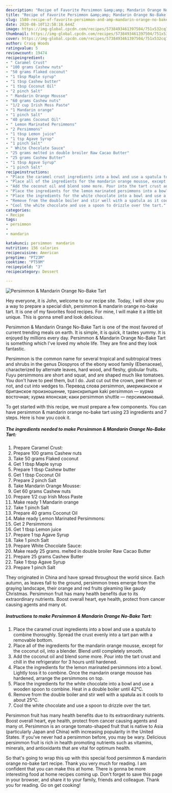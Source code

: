 ```yaml
---
description: "Recipe of Favorite Persimmon &amp;amp; Mandarin Orange No-Bake Tart"
title: "Recipe of Favorite Persimmon &amp;amp; Mandarin Orange No-Bake Tart"
slug: 1580-recipe-of-favorite-persimmon-and-amp-mandarin-orange-no-bake-tart
date: 2020-08-10T12:58:18.644Z
image: https://img-global.cpcdn.com/recipes/5738493461397504/751x532cq70/persimmon-mandarin-orange-no-bake-tart-recipe-main-photo.jpg
thumbnail: https://img-global.cpcdn.com/recipes/5738493461397504/751x532cq70/persimmon-mandarin-orange-no-bake-tart-recipe-main-photo.jpg
cover: https://img-global.cpcdn.com/recipes/5738493461397504/751x532cq70/persimmon-mandarin-orange-no-bake-tart-recipe-main-photo.jpg
author: Craig Woods
ratingvalue: 5
reviewcount: 19474
recipeingredient:
- " Caramel Crust"
- "100 grams Cashew nuts"
- "50 grams Flaked coconut"
- "1 tbsp Maple syrup"
- "1 tbsp Cashew butter"
- "1 tbsp Coconut Oil"
- "2 pinch Salt"
- " Mandarin Orange Mousse"
- "60 grams Cashew nuts"
- "1/2 cup Irish Moss Paste"
- "1 Mandarin orange"
- "1 pinch Salt"
- "40 grams Coconut Oil"
- " Lemon Marinated Persimmons"
- "2 Persimmons"
- "1 tbsp Lemon juice"
- "1 tsp Agave Syrup"
- "1 pinch Salt"
- " White Chocolate Sauce"
- "25 grams melted in double broiler Raw Cacao Butter"
- "25 grams Cashew Butter"
- "1 tbsp Agave Syrup"
- "1 pinch Salt"
recipeinstructions:
- "Place the caramel crust ingredients into a bowl and use a spatula to combine thoroughly. Spread the crust evenly into a tart pan with a removable bottom."
- "Place all of the ingredients for the mandarin orange mousse, except for the coconut oil, into a blender. Blend until completely smooth."
- "Add the coconut oil and blend some more. Pour into the tart crust and chill in the refrigerator for 3 hours until hardened."
- "Place the ingredients for the lemon marinated persimmons into a bowl. Lightly toss it to combine. Once the mandarin orange mousse has hardened, arrange the persimmons on top."
- "Place the ingredients for the white chocolate into a bowl and use a wooden spoon to combine. Heat in a double boiler until 42°C."
- "Remove from the double boiler and stir well with a spatula as it cools to about 25°C."
- "Cool the white chocolate and use a spoon to drizzle over the tart."
categories:
- Recipe
tags:
- persimmon
- 
- mandarin

katakunci: persimmon  mandarin 
nutrition: 156 calories
recipecuisine: American
preptime: "PT23M"
cooktime: "PT59M"
recipeyield: "3"
recipecategory: Dessert

---
```



![Persimmon &amp; Mandarin Orange No-Bake Tart](https://img-global.cpcdn.com/recipes/5738493461397504/751x532cq70/persimmon-mandarin-orange-no-bake-tart-recipe-main-photo.jpg)

Hey everyone, it is John, welcome to our recipe site. Today, I will show you a way to prepare a special dish, persimmon &amp; mandarin orange no-bake tart. It is one of my favorites food recipes. For mine, I will make it a little bit unique. This is gonna smell and look delicious.

Persimmon &amp; Mandarin Orange No-Bake Tart is one of the most favored of current trending meals on earth. It is simple, it is quick, it tastes yummy. It is enjoyed by millions every day. Persimmon &amp; Mandarin Orange No-Bake Tart is something which I've loved my whole life. They are fine and they look fantastic.

Persimmon is the common name for several tropical and subtropical trees and shrubs in the genus Diospyros of the ebony wood family (Ebenaceae), characterized by alternate leaves, hard wood, and fleshy, globular fruits. Fuyu persimmons are short and squat, and are shaped much like tomatoes. You don&#39;t have to peel them, but I do. Just cut out the crown, peel them or not, and cut into wedges to. Перевод слова persimmon, американское и британское произношение, транскрипция kaki persimmon — хурма восточная; хурма японская; каки persimmon shuttle — персиммоновый.


To get started with this recipe, we must prepare a few components. You can have persimmon &amp; mandarin orange no-bake tart using 23 ingredients and 7 steps. Here is how you cook it.

<!--inarticleads1-->

##### The ingredients needed to make Persimmon &amp; Mandarin Orange No-Bake Tart:

1. Prepare  Caramel Crust:
1. Prepare 100 grams Cashew nuts
1. Take 50 grams Flaked coconut
1. Get 1 tbsp Maple syrup
1. Prepare 1 tbsp Cashew butter
1. Get 1 tbsp Coconut Oil
1. Prepare 2 pinch Salt
1. Take  Mandarin Orange Mousse:
1. Get 60 grams Cashew nuts
1. Prepare 1/2 cup Irish Moss Paste
1. Make ready 1 Mandarin orange
1. Take 1 pinch Salt
1. Prepare 40 grams Coconut Oil
1. Make ready  Lemon Marinated Persimmons:
1. Get 2 Persimmons
1. Get 1 tbsp Lemon juice
1. Prepare 1 tsp Agave Syrup
1. Take 1 pinch Salt
1. Prepare  White Chocolate Sauce:
1. Make ready 25 grams. melted in double broiler Raw Cacao Butter
1. Prepare 25 grams Cashew Butter
1. Take 1 tbsp Agave Syrup
1. Prepare 1 pinch Salt


They originated in China and have spread throughout the world since. Each autumn, as leaves fall to the ground, persimmon trees emerge from the graying landscape, their orange and red fruits gleaming like gaudy Christmas. Persimmon fruit has many health benefits due to its extraordinary nutrients. Boost overall heart, eye health, protect from cancer causing agents and many ot. 

<!--inarticleads2-->

##### Instructions to make Persimmon &amp; Mandarin Orange No-Bake Tart:

1. Place the caramel crust ingredients into a bowl and use a spatula to combine thoroughly. Spread the crust evenly into a tart pan with a removable bottom.
1. Place all of the ingredients for the mandarin orange mousse, except for the coconut oil, into a blender. Blend until completely smooth.
1. Add the coconut oil and blend some more. Pour into the tart crust and chill in the refrigerator for 3 hours until hardened.
1. Place the ingredients for the lemon marinated persimmons into a bowl. Lightly toss it to combine. Once the mandarin orange mousse has hardened, arrange the persimmons on top.
1. Place the ingredients for the white chocolate into a bowl and use a wooden spoon to combine. Heat in a double boiler until 42°C.
1. Remove from the double boiler and stir well with a spatula as it cools to about 25°C.
1. Cool the white chocolate and use a spoon to drizzle over the tart.


Persimmon fruit has many health benefits due to its extraordinary nutrients. Boost overall heart, eye health, protect from cancer causing agents and many ot. Persimmon is an orange tomato-shaped fruit that is native to Asia (particularly Japan and China) with increasing popularity in the United States. If you&#39;ve never had a persimmon before, you may be wary. Delicious persimmon fruit is rich in health promoting nutrients such as vitamins, minerals, and antioxidants that are vital for optimum health. 

So that's going to wrap this up with this special food persimmon &amp; mandarin orange no-bake tart recipe. Thank you very much for reading. I am confident that you can make this at home. There is gonna be more interesting food at home recipes coming up. Don't forget to save this page in your browser, and share it to your family, friends and colleague. Thank you for reading. Go on get cooking!
